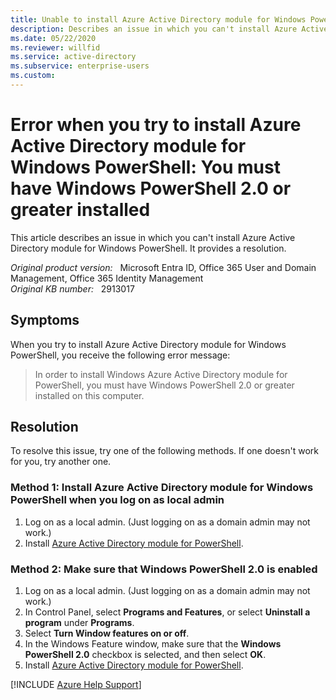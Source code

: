 ```yaml
---
title: Unable to install Azure Active Directory module for Windows PowerShell
description: Describes an issue in which you can't install Azure Active Directory module for Windows PowerShell. Provides a resolution.
ms.date: 05/22/2020
ms.reviewer: willfid
ms.service: active-directory
ms.subservice: enterprise-users
ms.custom:
---
```

# Error when you try to install Azure Active Directory module for Windows PowerShell: You must have Windows PowerShell 2.0 or greater installed

This article describes an issue in which you can't install Azure Active Directory module for Windows PowerShell. It provides a resolution.

_Original product version:_ &nbsp; Microsoft Entra ID, Office 365 User and Domain Management, Office 365 Identity Management  
_Original KB number:_ &nbsp; 2913017

## Symptoms

When you try to install Azure Active Directory module for Windows PowerShell, you receive the following error message:

> In order to install Windows Azure Active Directory module for PowerShell, you must have Windows PowerShell 2.0 or greater installed on this computer.

## Resolution

To resolve this issue, try one of the following methods. If one doesn't work for you, try another one.

### Method 1: Install Azure Active Directory module for Windows PowerShell when you log on as local admin

1. Log on as a local admin. (Just logging on as a domain admin may not work.)
2. Install [Azure Active Directory module for PowerShell](/previous-versions/azure/jj151815(v=azure.100)?redirectedfrom=MSDN#install-the-azure-ad-module).

### Method 2: Make sure that Windows PowerShell 2.0 is enabled

1. Log on as a local admin. (Just logging on as a domain admin may not work.)
2. In Control Panel, select **Programs and Features**, or select **Uninstall a program** under **Programs**.
3. Select **Turn Window features on or off**.
4. In the Windows Feature window, make sure that the **Windows PowerShell 2.0** checkbox is selected, and then select **OK**.
5. Install [Azure Active Directory module for PowerShell](/previous-versions/azure/jj151815(v=azure.100)?redirectedfrom=MSDN#install-the-azure-ad-module).

[!INCLUDE [Azure Help Support](../../includes/azure-help-support.md)]
